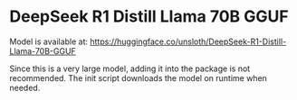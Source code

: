 # DeepSeek R1 Distill Llama 70B GGUF

Model is available at:
https://huggingface.co/unsloth/DeepSeek-R1-Distill-Llama-70B-GGUF

Since this is a very large model, adding it into the package is not recommended.
The init script downloads the model on runtime when needed.
